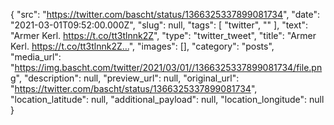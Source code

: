 {
  "src": "https://twitter.com/bascht/status/1366325337899081734",
  "date": "2021-03-01T09:52:00.000Z",
  "slug": null,
  "tags": [
    "twitter",
    ""
  ],
  "text": "Armer Kerl. https://t.co/tt3tlnnk2Z",
  "type": "twitter_tweet",
  "title": "Armer Kerl. https://t.co/tt3tlnnk2Z…",
  "images": [],
  "category": "posts",
  "media_url": "https://img.bascht.com/twitter/2021/03/01//1366325337899081734/file.png",
  "description": null,
  "preview_url": null,
  "original_url": "https://twitter.com/bascht/status/1366325337899081734",
  "location_latitude": null,
  "additional_payload": null,
  "location_longitude": null
}